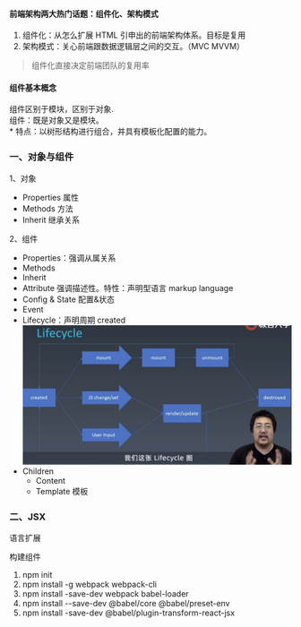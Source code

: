 #### 前端架构两大热门话题：组件化、架构模式  
1. 组件化：从怎么扩展 HTML 引申出的前端架构体系。目标是复用
2. 架构模式：关心前端跟数据逻辑层之间的交互。（MVC MVVM）
> 组件化直接决定前端团队的复用率

#### 组件基本概念
组件区别于模块，区别于对象.  
组件：既是对象又是模块。  
    * 特点：以树形结构进行组合，并具有模板化配置的能力。

### 一、对象与组件
1、对象
* Properties 属性
* Methods 方法
* Inherit 继承关系

2、组件
* Properties：强调从属关系
* Methods
* Inherit
* Attribute 强调描述性。特性：声明型语言 markup language
* Config & State 配置&状态
* Event
* Lifecycle：声明周期 created
![](./lifecycle.png)
* Children
    * Content
    * Template 模板

### 二、JSX
语言扩展

构建组件
1. npm init
2. npm install -g webpack webpack-cli
3. npm install -save-dev webpack babel-loader
4. npm install --save-dev @babel/core @babel/preset-env
5. npm install -save-dev @babel/plugin-transform-react-jsx
